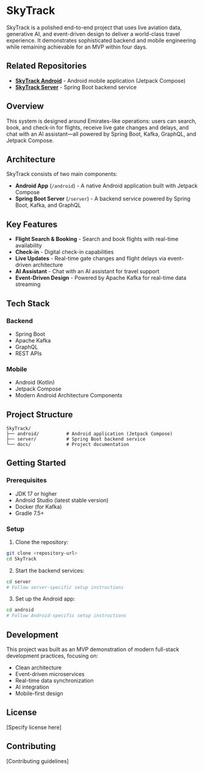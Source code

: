 # SkyTrack

SkyTrack is a polished end-to-end project that uses live aviation data, generative AI, and event-driven design to deliver a world-class travel experience. It demonstrates sophisticated backend and mobile engineering while remaining achievable for an MVP within four days.

## Related Repositories

- **[SkyTrack Android](https://github.com/ikiugu/SkyTrackAndroid)** - Android mobile application (Jetpack Compose)
- **[SkyTrack Server](https://github.com/ikiugu/SkyTrackServer)** - Spring Boot backend service

## Overview

This system is designed around Emirates-like operations: users can search, book, and check-in for flights, receive live gate changes and delays, and chat with an AI assistant—all powered by Spring Boot, Kafka, GraphQL, and Jetpack Compose.

## Architecture

SkyTrack consists of two main components:

- **Android App** (`/android`) - A native Android application built with Jetpack Compose
- **Spring Boot Server** (`/server`) - A backend service powered by Spring Boot, Kafka, and GraphQL

## Key Features

- **Flight Search & Booking** - Search and book flights with real-time availability
- **Check-in** - Digital check-in capabilities
- **Live Updates** - Real-time gate changes and flight delays via event-driven architecture
- **AI Assistant** - Chat with an AI assistant for travel support
- **Event-Driven Design** - Powered by Apache Kafka for real-time data streaming

## Tech Stack

### Backend
- Spring Boot
- Apache Kafka
- GraphQL
- REST APIs

### Mobile
- Android (Kotlin)
- Jetpack Compose
- Modern Android Architecture Components

## Project Structure

```
SkyTrack/
├── android/          # Android application (Jetpack Compose)
├── server/           # Spring Boot backend service
└── docs/             # Project documentation
```

## Getting Started

### Prerequisites

- JDK 17 or higher
- Android Studio (latest stable version)
- Docker (for Kafka)
- Gradle 7.5+

### Setup

1. Clone the repository:
```bash
git clone <repository-url>
cd SkyTrack
```

2. Start the backend services:
```bash
cd server
# Follow server-specific setup instructions
```

3. Set up the Android app:
```bash
cd android
# Follow Android-specific setup instructions
```

## Development

This project was built as an MVP demonstration of modern full-stack development practices, focusing on:
- Clean architecture
- Event-driven microservices
- Real-time data synchronization
- AI integration
- Mobile-first design

## License

[Specify license here]

## Contributing

[Contributing guidelines]
